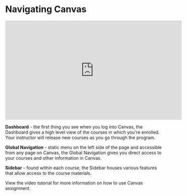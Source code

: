 # Navigating Canvas

<iframe width="560" height="315" src="https://www.youtube.com/embed/PVfkFD45hL0" frameborder="0" allow="accelerometer; autoplay; encrypted-media; gyroscope; picture-in-picture" allowfullscreen></iframe>

**Dashboard** - the first thing you see when you log into Canvas, the Dashboard
gives a high level view of the courses in which you're enrolled. Your instructor
will release new courses as you go through the program.

**Global Navigation** - static menu on the left side of the page and accessible
from any page on Canvas, the Global Navigation gives you direct access to your
courses and other information in Canvas.

**Sidebar** - found within each course, the Sidebar houses various features that
allow access to the course materials.

View the video tutorial for more information on how to use Canvas assignment.
